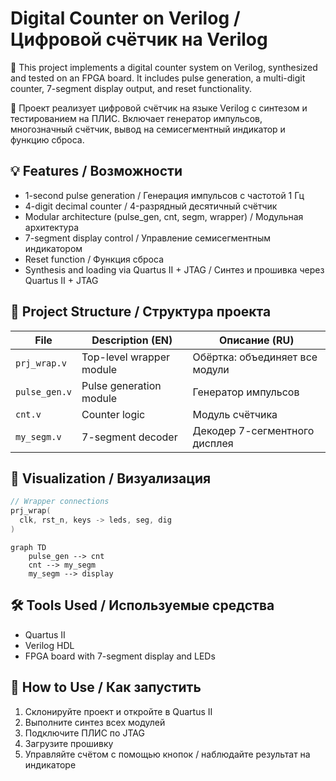 
# Digital Counter on Verilog / Цифровой счётчик на Verilog

📌 This project implements a digital counter system on Verilog, synthesized and tested on an FPGA board. It includes pulse generation, a multi-digit counter, 7-segment display output, and reset functionality.

📌 Проект реализует цифровой счётчик на языке Verilog с синтезом и тестированием на ПЛИС. Включает генератор импульсов, многозначный счётчик, вывод на семисегментный индикатор и функцию сброса.

## 💡 Features / Возможности

- 1-second pulse generation / Генерация импульсов с частотой 1 Гц
- 4-digit decimal counter / 4-разрядный десятичный счётчик
- Modular architecture (pulse_gen, cnt, segm, wrapper) / Модульная архитектура
- 7-segment display control / Управление семисегментным индикатором
- Reset function / Функция сброса
- Synthesis and loading via Quartus II + JTAG / Синтез и прошивка через Quartus II + JTAG

## 📂 Project Structure / Структура проекта

| File | Description (EN) | Описание (RU) |
|------|------------------|----------------|
| `prj_wrap.v` | Top-level wrapper module | Обёртка: объединяет все модули |
| `pulse_gen.v` | Pulse generation module | Генератор импульсов |
| `cnt.v` | Counter logic | Модуль счётчика |
| `my_segm.v` | 7-segment decoder | Декодер 7-сегментного дисплея |

## 📸 Visualization / Визуализация

```verilog
// Wrapper connections
prj_wrap(
  clk, rst_n, keys -> leds, seg, dig
)
```

```mermaid
graph TD
    pulse_gen --> cnt
    cnt --> my_segm
    my_segm --> display
```

## 🛠 Tools Used / Используемые средства

- Quartus II
- Verilog HDL
- FPGA board with 7-segment display and LEDs

## 🚀 How to Use / Как запустить

1. Склонируйте проект и откройте в Quartus II
2. Выполните синтез всех модулей
3. Подключите ПЛИС по JTAG
4. Загрузите прошивку
5. Управляйте счётом с помощью кнопок / наблюдайте результат на индикаторе
